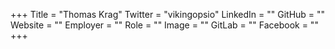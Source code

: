 +++
Title = "Thomas Krag"
Twitter = "vikingopsio"
LinkedIn = ""
GitHub = ""
Website = ""
Employer = ""
Role = ""
Image = ""
GitLab = ""
Facebook = ""
+++
